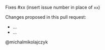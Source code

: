 Fixes #xx (insert issue number in place of `xx`)

Changes proposed in this pull request:
- …
- …

@michalmikolajczyk
